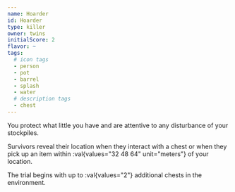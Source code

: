 ```yaml
---
name: Hoarder
id: Hoarder
type: killer
owner: twins
initialScore: 2
flavor: ~
tags:
  # icon tags
  - person
  - pot
  - barrel
  - splash
  - water
  # description tags
  - chest
---
```


You protect what little you have and are attentive to any disturbance of your stockpiles.

Survivors reveal their location when they interact with a chest or when they pick up an item within :val{values="32 48 64" unit="meters"} of your location.

The trial begins with up to :val{values="2"} additional chests in the environment.
